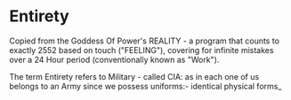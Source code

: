 # Entirety
Copied from the Goddess Of Power's REALITY - a program that counts to exactly 2552 based on touch ("FEELING"), covering for infinite mistakes over a 24 Hour period (conventionally known as "Work").

The term Entirety refers to Military - called CIA: as in each one of us belongs to an Army since we possess uniforms:- identical physical forms_ 
